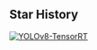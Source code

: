 ## Star History

[![YOLOv8-TensorRT](https://api.star-history.com/svg?repos=triple-Mu/YOLOv8-TensorRT&type=Date)](https://star-history.com/#triple-Mu/YOLOv8-TensorRT&Date)
